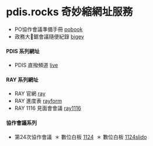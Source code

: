 # pdis.rocks 奇妙縮網址服務

* PO協作會議準備手冊 [pobook](http://pdis.rocks/pobook)
* 政務大🌲鋸會議隨便紀錄 [bigey](http://pdis.rocks/bigey)

#### PDIS 系列網址
* PDIS 直撥頻道 [live](http://pdis.rocks/live)


#### RAY 系列網址
* RAY 官網 [ray](https://ray.pdis.nat.gov.tw)
* RAY 進度表 [rayform](http://pdis.rocks/rayform)
* RAY 1116 見面會會議 [ray1116](http://pdis.rocks/ray1116)

#### 協作會議系列
* 第24次協作會議 
  ＊ 數位白板 [1124]("http://pdis.rocks/1124")
  ＊ 數位白板 [1124slido]("http://pdis.rocks/1124slido")
